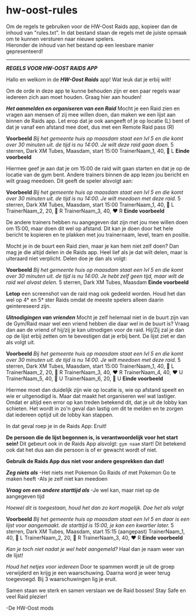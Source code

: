 # hw-oost-rules

Om de regels te gebruiken voor de HW-Oost Raids app, kopieer dan de inhoud van "rules.txt". In dat bestand staan de regels met de juiste opmaak om te kunnen versturen naar nieuwe spelers.  
Hieronder de inhoud van het bestand op een leesbare manier gepresenteerd!  

---
***REGELS VOOR HW-OOST RAIDS APP***

Hallo en welkom in de ***HW-Oost Raids*** app!
Wat leuk dat je erbij wilt!

Om de orde in deze app te kunne behouden zijn er een paar regels waar iedereen zich aan moet houden. Graag hier aan houden!

***Het aanmelden en organiseren van een Raid***
Mocht je een Raid zien en vragen aan mensen of zij mee willen doen, dan maken we een lijst aan binnen de Raids app. Let erop dat je ook aangeeft of je op locatie (L) bent of dat je vanaf een afstand mee doet, dus met een Remote Raid pass (R)

**Voorbeeld**
_Bij het gemeente huis op maasdam staat een lvl 5 en die komt over 30 minuten uit. de tijd is nu 14:00. Je wilt deze raid gaan doen._
5 sterren, Dark XM Tubes, Maasdam, start 15:00
TrainerNaam_1, 40, 💛 L
**Einde voorbeeld**

Hiermee geef je aan dat je om 15:00 de raid wilt gaan starten en dat je op de locatie van de gym bent. Andere trainers binnen de app lezen jou bericht en wilt graag meedoen. Dit geeft de speler alsvolgt aan:

**Voorbeeld**
_Bij het gemeente huis op maasdam staat een lvl 5 en die komt over 30 minuten uit. de tijd is nu 14:00. Je wilt meedoen met deze raid._
5 sterren, Dark XM Tubes, Maasdam, start 15:00
TrainerNaam_1, 40, 💛 L
TrainerNaam_2, 20, 💙 R
TrainerNaam_3, 40, ❤️ R
**Einde voorbeeld**

De andere trainers hebben nu aangegeven dat zijn met jou mee willen doen om 15:00, maar doen dit wel op afstand. Dit kan je doen door het hele bericht te kopieren en te plakken met jou trainernaam, level, team en positie.

Mocht je in de buurt een Raid zien, maar je kan hem niet zelf doen? Dan mag je die altijd delen in de Raids app. Heel lief als je dat wilt delen, maar is uiteraard niet verplicht. Delen doe je dan als volgt:

**Voorbeeld**
_Bij het gemeente huis op maasdam staat een lvl 5 en die komt over 30 minuten uit. de tijd is nu 14:00. Je hebt zelf geen tijd, maar wilt de raid wel alvast delen._
5 sterren, Dark XM Tubes, Maasdam
**Einde voorbeeld**

**Letop** een screenshot van de raid mag ook gedeeld worden. Houd het dan wel op 4* en 5* ster Raids omdat de meeste spelers alleen daarin geintereseerd zijn.

***Uitnodigingen van vrienden***
Mocht je zelf helemaal niet in de buurt zijn van de Gym/Raid maar wel een vriend hebben die daar wel in de buurt is?
Vraag dan aan de vriend of hij/zij je kan uitnodigen voor de raid. Hij/Zij zal je dan op de lijst erbij zetten om te bevestigen dat je erbij bent.
De lijst ziet er dan als volgt uit.

**Voorbeeld**
_Bij het gemeente huis op maasdam staat een lvl 5 en die komt over 30 minuten uit. de tijd is nu 14:00. Je wilt meedoen met deze raid._
5 sterren, Dark XM Tubes, Maasdam, start 15:00
TrainerNaam_1, 40, 💛 L
TrainerNaam_2, 20, 💙 R
TrainerNaam_3, 40, ❤️ R
TrainerNaam_4, 40, ❤️ U
TrainerNaam_5, 40, 💛 U
TrainerNaam_6, 20, 💙 U
**Einde voorbeeld**

Hiermee moet dan duidelijk zijn wie op locatie is, wie op afstand speelt en wie er uitgenodigd is.
Maar dat maakt het organiseren wel wat lastiger. Omdat er altijd een error op kan treden betekend dit, dat je uit de lobby kan schieten. Het wordt in zo'n geval dan lastig om dit te melden en te zorgen dat iedereen optijd uit de lobby kan stappen. 

In dat geval roep je in de Raids App: Eruit!

**De persoon die de lijst begonnen is, is verantwoordelijk voor het start sein!**
Dit gebeurt ook in de Raids App alsvolgt: ```gym naam``` start!
Dit betekend ook dat het dus aan die persoon is of er gewacht wordt of niet.

**Gebruik de Raids App dus niet voor andere gesprekken dan dat!**

***Zeg niets als***
-Het niets met Pokemon Go Raids of met Pokemon Go te maken heeft
-Als je zelf niet kan meedoen

***Vraag om een andere starttijd als***
-Je wel kan, maar niet op de aangegeven tijd

_Hoewel dit is toegestaan, houd het dan zo kort mogelijk. Doe het als volgt_

**Voorbeeld**
_Bij het gemeente huis op maasdam staat een lvl 5 en daar is een lijst voor aangemaakt. de starttijd is 15:00, je kan een kwartier later._
5 sterren, Dark XM Tubes, Maasdam, start 15:15 (aangepast)
TrainerNaam_1, 40, 💛 L
TrainerNaam_2, 20, 💙 R
TrainerNaam_3, 40, ❤️ R
**Einde voorbeeld**

*Kan je toch niet nadat je wel hebt aangemeld?*
Haal dan je naam weer van de lijst!

*Houd het netjes voor iedereen*
Door te spammen wordt je uit de groep verwijderd en krijg je een waarschuwing. Daarna word je weer terug toegevoegd.
Bij 3 waarschuwingen lig je eruit.

Samen staan we sterk en samen verslaan we de Raid bosses!
Stay Safe en veel Raid plezier!

-De HW-Oost mods